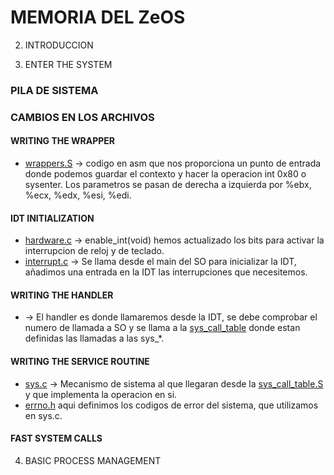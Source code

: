 
# MEMORIA DEL ZeOS


2. INTRODUCCION

3. ENTER THE SYSTEM

### PILA DE SISTEMA

### CAMBIOS EN LOS ARCHIVOS


#### WRITING THE WRAPPER
* [wrappers.S](wrappers.S) -> codigo en asm que nos proporciona un punto de entrada donde podemos guardar el contexto y hacer la operacion int 0x80 o sysenter. Los parametros se pasan de derecha a izquierda por %ebx, %ecx, %edx, %esi, %edi.

#### IDT INITIALIZATION
* [hardware.c](hardware.c) -> enable_int(void) hemos actualizado los bits para activar la interrupcion de reloj y de teclado.
* [interrupt.c](interrup.c) -> Se llama desde el main del SO para inicializar la IDT, añadimos una entrada en la IDT las interrupciones que necesitemos.
#### WRITING THE HANDLER
* []() -> El handler es donde llamaremos desde la IDT, se debe comprobar el numero de llamada a SO y se llama a la [sys_call_table](sys_call_table.S) donde estan definidas las llamadas a las sys_*.
#### WRITING THE SERVICE ROUTINE
* [sys.c](sys.c) -> Mecanismo de sistema al que llegaran desde la [sys_call_table.S](sys_call_table.S) y que implementa la operacion en si.
* [errno.h](include/errno.h) aqui definimos los codigos de error del sistema, que utilizamos en sys.c.

#### FAST SYSTEM CALLS


4. BASIC PROCESS MANAGEMENT

